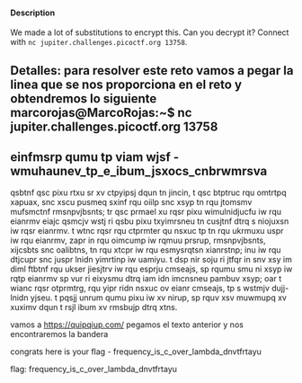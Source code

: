 

#### Description

We made a lot of substitutions to encrypt this. Can you decrypt it? Connect with `nc jupiter.challenges.picoctf.org 13758`.


Detalles: para resolver este reto vamos a pegar la linea que se nos proporciona en el reto y obtendremos lo siguiente 
marcorojas@MarcoRojas:~$  nc jupiter.challenges.picoctf.org 13758
-------------------------------------------------------------------------------
einfmsrp qumu tp viam wjsf - wmuhaunev_tp_e_ibum_jsxocs_cnbrwmrsva
-------------------------------------------------------------------------------
qsbtnf qsc pixu rtxu sr xv ctpyipsj dqun tn jincin, t qsc btptruc rqu omtrtpq xapuax, snc xscu pusmeq sxinf rqu oiilp snc xsyp tn rqu jtomsmv mufsmctnf rmsnpvjbsnts; tr qsc prmael xu rqsr pixu wimulnidjucfu iw rqu eianrmv eiajc qsmcjv wstj ri qsbu pixu txyimrsneu tn cusjtnf dtrq s niojuxsn iw rqsr eianrmv. t wtnc rqsr rqu ctprmter qu nsxuc tp tn rqu ukrmuxu uspr iw rqu eianrmv, zapr in rqu oimcump iw rqmuu prsrup, rmsnpvjbsnts, xijcsbts snc oalibtns, tn rqu xtcpr iw rqu esmysrqtsn xianrstnp; inu iw rqu dtjcupr snc juspr lnidn yimrtinp iw uamiyu. t dsp nir soju ri jtfqr in snv xsy im diml ftbtnf rqu ukser jiesjtrv iw rqu esprju cmseajs, sp rqumu smu ni xsyp iw rqtp eianrmv sp vur ri eixysmu dtrq iam idn imcnsneu pambuv xsyp; oar t wianc rqsr otprmtrg, rqu yipr ridn nsxuc ov eianr cmseajs, tp s wstmjv dujj-lnidn yjseu. t pqsjj unrum qumu pixu iw xv nirup, sp rquv xsv muwmupq xv xuximv dqun t rsjl ibum xv rmsbujp dtrq xtns.

vamos a https://quipqiup.com/ pegamos el texto anterior y nos encontraremos la bandera 

congrats here is your flag - frequency_is_c_over_lambda_dnvtfrtayu 


flag: frequency_is_c_over_lambda_dnvtfrtayu